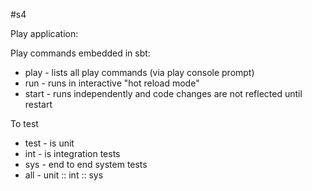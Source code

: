 #s4

Play application:

Play commands embedded in sbt:
* play -  lists all play commands (via play console prompt)
* run -  runs in interactive "hot reload mode"
* start - runs independently and code changes are not reflected until restart



To test

* test - is unit
* int  - is integration tests
* sys  - end to end system tests
* all  - unit :: int :: sys
